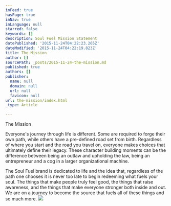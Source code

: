 ```yaml
---
inFeed: true
hasPage: true
inNav: true
inLanguage: null
starred: false
keywords: []
description: Soul Fuel Mission Statement
datePublished: '2015-11-24T04:22:23.265Z'
dateModified: '2015-11-24T04:22:19.823Z'
title: The Mission
author: []
sourcePath: _posts/2015-11-24-the-mission.md
published: true
authors: []
publisher:
  name: null
  domain: null
  url: null
  favicon: null
url: the-mission/index.html
_type: Article

---
```

The Mission

Everyone's journey through life is different. Some are required to forge their own path, while others have a pre-defined road set from birth.
Regardless of where you start and the road you travel on, everyone makes choices that ultimately define their legacy. These character building moments can be the difference between being an outlaw and upholding the law, being an entrepreneur and a cog in a larger organizational machine.    

The Soul Fuel brand is dedicated to life and the idea that, regardless of the path one chooses it is never too late to begin redeeming what fuels your soul. The things that make people truly feel good, the things that raise awareness, and the things that make everyone stronger both inside and out.
We are on a journey to become the source that fuels all of these things and so much more. ![](https://the-grid-user-content.s3-us-west-2.amazonaws.com/dc996a19-7f33-4f97-b578-4a032f1601e4.png)